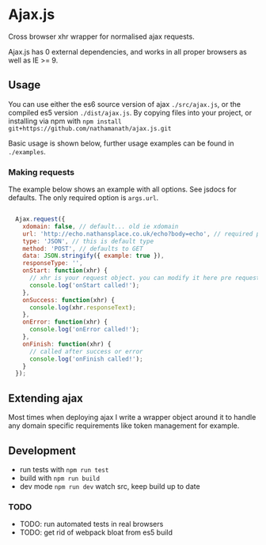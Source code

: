 # Ajax.js

Cross browser xhr wrapper for normalised ajax requests.

Ajax.js has 0 external dependencies, and works in all proper browsers as well as
IE >= 9.

## Usage

You can use either the es6 source version of ajax `./src/ajax.js`, or the
compiled es5 version `./dist/ajax.js`. By copying files into your project, or
installing via npm with `npm install git+https://github.com/nathamanath/ajax.js.git`

Basic usage is shown below, further usage examples can be found in `./examples`.

### Making requests

The example below shows an example with all options. See jsdocs for defaults.
The only required option is `args.url`.

```javascript

  Ajax.request({
    xdomain: false, // default... old ie xdomain
    url: 'http://echo.nathansplace.co.uk/echo?body=echo', // required param
    type: 'JSON', // this is default type
    method: 'POST', // defaults to GET
    data: JSON.stringify({ example: true }),
    responseType: '',
    onStart: function(xhr) {
      // xhr is your request object. you can modify it here pre request
      console.log('onStart called!');
    },
    onSuccess: function(xhr) {
      console.log(xhr.responseText);
    },
    onError: function(xhr) {
      console.log('onError called!');
    },
    onFinish: function(xhr) {
      // called after success or error
      console.log('onFinish called!');
    }
  });
```

## Extending ajax

Most times when deploying ajax I write a wrapper object around it to handle any
domain specific requirements like token management for example.

## Development

* run tests with `npm run test`
* build with `npm run build`
* dev mode `npm run dev` watch src, keep build up to date

### TODO

* TODO: run automated tests in real browsers
* TODO: get rid of webpack bloat from es5 build
